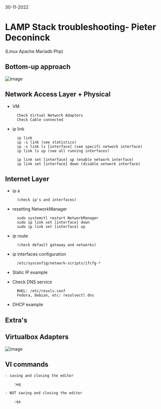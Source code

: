 30-11-2022

# LAMP Stack troubleshooting- Pieter Deconinck
(Linux Apache Mariadb Php)

## Bottom-up approach

![image](https://user-images.githubusercontent.com/100133263/204807679-4295cb9a-c274-4ad5-948b-0966f814453f.png)


## Network Access Layer + Physical

- VM
  
        Check Virtual Network Adapters
        Check Cable connected

- ip link 

        ip link
        ip -s link (see statistics)
        ip -s link ls [interface] (see specifc network interface)
        ip link ls up (see all running interfaces)
    
        ip link set [interface] up (enable network interface)
        ip link set [interface] down (disable network interface)

## Internet Layer

- ip a
  
        (check ip's and interfaces)

- resetting NetworkManager

        sudo systemctl restart NetworkManager
        sudo ip link set [interface] down
        sudo ip link set [interface] up

- ip route
  
        (check default gateway and networks)

- ip interfaces configuration

        /etc/sysconfig/network-scripts/ifcfg-*

- Static IP example

- Check DNS service

        RHEL: /etc/resolv.conf
        Fedora, Debian, etc: resolvectl dns

- DHCP example

    	

## Extra's

## Virtualbox Adapters

![image](https://user-images.githubusercontent.com/100133263/204811594-49ff32e1-9a22-46b4-b83c-379b494dd7c5.png)


## VI commands

    - saving and closing the editor

        :wq

    - NOT saving and closing the editor

        :qa



        
